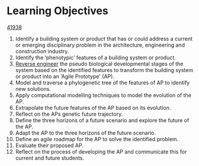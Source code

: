 
# Learning Objectives

[41938](/)

1. Identify a building system or product that has or could address a current or emerging disciplinary problem in the architecture, engineering and construction industry.
1. Identify the ‘phenotypic’ features of a building system or product.
1. [Reverse engineer] the pseudo biological developmental stages of the system based on the identified features to transform the building system or product into an ‘Agile Prototype' (AP).
1. Model and traverse a phylogenetic tree of the features of AP to identify new solutions.
1. Apply computational modelling techniques to model the evolution of the AP.
1. Extrapolate the future features of the AP based on its evolution.
1. Reflect on the APs genetic future trajectory.
1. Define the three horizons of a future scenario and explore the future of the AP.
1. Adapt the AP to the three horizons of the future scenario.
1. Define an agile roadmap for the AP to solve the identified problem.
1. Evaluate their proposed AP.
1. Reflect on the process of developing the AP and communicate this for current and future students.


[Reverse engineer]: /41934/Concepts/ReverseEngineer